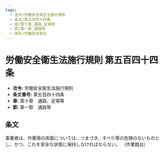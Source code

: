 ```yaml
---
tags:
  - 法令/労働安全衛生法施行規則
  - 条文/第五百四十四条
  - 章/第十章_通路_足場等
  - 節/第一節_通路等
  - 体系/労働安全衛生
---
```

# 労働安全衛生法施行規則 第五百四十四条

- **法令:** 労働安全衛生法施行規則
- **条文番号:** 第五百四十四条
- **章:** 第十章　通路、足場等
- **節:** 第一節　通路等

## 条文
事業者は、作業場の床面については、つまづき、すべり等の危険のないものとし、かつ、これを安全な状態に保持しなければならない。
（作業踏台）


